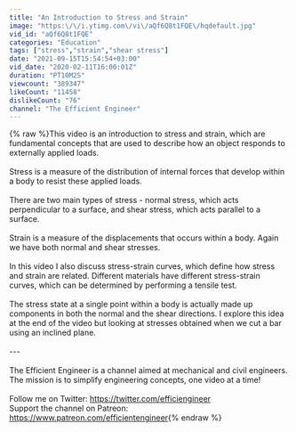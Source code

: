```yaml
---
title: "An Introduction to Stress and Strain"
image: "https:\/\/i.ytimg.com\/vi\/aQf6Q8t1FQE\/hqdefault.jpg"
vid_id: "aQf6Q8t1FQE"
categories: "Education"
tags: ["stress","strain","shear stress"]
date: "2021-09-15T15:54:54+03:00"
vid_date: "2020-02-11T16:00:01Z"
duration: "PT10M2S"
viewcount: "389347"
likeCount: "11458"
dislikeCount: "76"
channel: "The Efficient Engineer"
---
```

{% raw %}This video is an introduction to stress and strain, which are fundamental concepts that are used to describe how an object responds to externally applied loads.<br /><br />Stress is a measure of the distribution of internal forces that develop within a body to resist these applied loads.<br /><br />There are two main types of stress - normal stress, which acts perpendicular to a surface, and shear stress, which acts parallel to a surface.<br /><br />Strain is a measure of the displacements that occurs within a body. Again we have both normal and shear stresses. <br /><br />In this video I also discuss stress-strain curves, which define how stress and strain are related. Different materials have different stress-strain curves, which can be determined by performing a tensile test.<br /><br />The stress state at a single point within a body is actually made up components in both the normal and the shear directions. I explore this idea at the end of the video but looking at stresses obtained when we cut a bar using an inclined plane.<br /><br />---<br /><br />The Efficient Engineer is a channel aimed at mechanical and civil engineers. The mission is to simplify engineering concepts, one video at a time!<br /><br />Follow me on Twitter: <a rel="nofollow" target="blank" href="https://twitter.com/efficiengineer">https://twitter.com/efficiengineer</a><br />Support the channel on Patreon: <a rel="nofollow" target="blank" href="https://www.patreon.com/efficientengineer">https://www.patreon.com/efficientengineer</a>{% endraw %}
